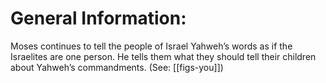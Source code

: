 # General Information:

Moses continues to tell the people of Israel Yahweh’s words as if the Israelites are one person. He tells them what they should tell their children about Yahweh’s commandments. (See: [[figs-you]])